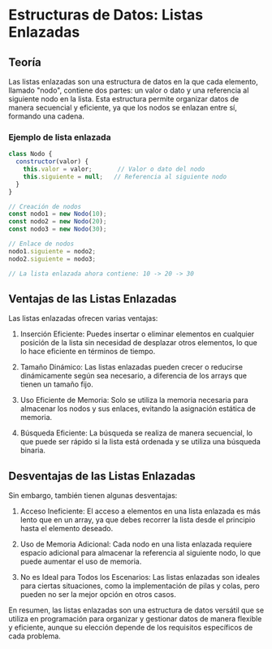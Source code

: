 # Estructuras de Datos: Listas Enlazadas

## Teoría

Las listas enlazadas son una estructura de datos en la que cada elemento, llamado "nodo", contiene dos partes: un valor o dato y una referencia al siguiente nodo en la lista. Esta estructura permite organizar datos de manera secuencial y eficiente, ya que los nodos se enlazan entre sí, formando una cadena.

### Ejemplo de lista enlazada

```javascript
class Nodo {
  constructor(valor) {
    this.valor = valor;       // Valor o dato del nodo
    this.siguiente = null;   // Referencia al siguiente nodo
  }
}

// Creación de nodos
const nodo1 = new Nodo(10);
const nodo2 = new Nodo(20);
const nodo3 = new Nodo(30);

// Enlace de nodos
nodo1.siguiente = nodo2;
nodo2.siguiente = nodo3;

// La lista enlazada ahora contiene: 10 -> 20 -> 30
```

## Ventajas de las Listas Enlazadas
Las listas enlazadas ofrecen varias ventajas:

1. Inserción Eficiente: Puedes insertar o eliminar elementos en cualquier posición de la lista sin necesidad de desplazar otros elementos, lo que lo hace eficiente en términos de tiempo.

2. Tamaño Dinámico: Las listas enlazadas pueden crecer o reducirse dinámicamente según sea necesario, a diferencia de los arrays que tienen un tamaño fijo.

3. Uso Eficiente de Memoria: Solo se utiliza la memoria necesaria para almacenar los nodos y sus enlaces, evitando la asignación estática de memoria.

4. Búsqueda Eficiente: La búsqueda se realiza de manera secuencial, lo que puede ser rápido si la lista está ordenada y se utiliza una búsqueda binaria.

## Desventajas de las Listas Enlazadas
Sin embargo, también tienen algunas desventajas:

1. Acceso Ineficiente: El acceso a elementos en una lista enlazada es más lento que en un array, ya que debes recorrer la lista desde el principio hasta el elemento deseado.

3. Uso de Memoria Adicional: Cada nodo en una lista enlazada requiere espacio adicional para almacenar la referencia al siguiente nodo, lo que puede aumentar el uso de memoria.

4. No es Ideal para Todos los Escenarios: Las listas enlazadas son ideales para ciertas situaciones, como la implementación de pilas y colas, pero pueden no ser la mejor opción en otros casos.

En resumen, las listas enlazadas son una estructura de datos versátil que se utiliza en programación para organizar y gestionar datos de manera flexible y eficiente, aunque su elección depende de los requisitos específicos de cada problema.